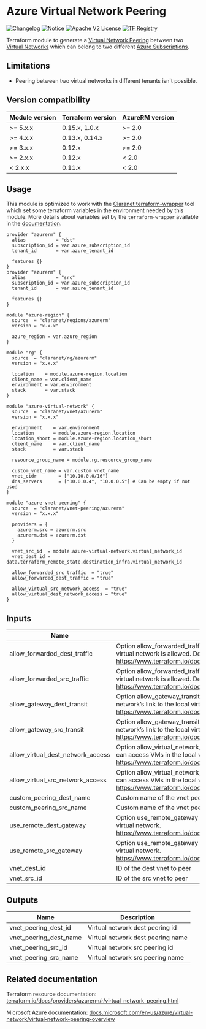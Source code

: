 # Azure Virtual Network Peering

[![Changelog](https://img.shields.io/badge/changelog-release-green.svg)](CHANGELOG.md) [![Notice](https://img.shields.io/badge/notice-copyright-yellow.svg)](NOTICE) [![Apache V2 License](https://img.shields.io/badge/license-Apache%20V2-orange.svg)](LICENSE) [![TF Registry](https://img.shields.io/badge/terraform-registry-blue.svg)](https://registry.terraform.io/modules/claranet/vnet-peering/azurerm/)

Terraform module to generate a [Virtual Network Peering](https://docs.microsoft.com/en-us/azure/virtual-network/virtual-network-peering-overview)
between two [Virtual Networks](https://docs.microsoft.com/en-us/azure/virtual-network/virtual-networks-overview)
which can belong to two different [Azure Subscriptions](https://docs.microsoft.com/fr-fr/azure/active-directory/fundamentals/active-directory-how-subscriptions-associated-directory).

## Limitations

* Peering between two virtual networks in different tenants isn't possible.

## Version compatibility

| Module version | Terraform version | AzureRM version |
| -------------- | ----------------- | --------------- |
| >= 5.x.x       | 0.15.x, 1.0.x     | >= 2.0          |
| >= 4.x.x       | 0.13.x, 0.14.x    | >= 2.0          |
| >= 3.x.x       | 0.12.x            | >= 2.0          |
| >= 2.x.x       | 0.12.x            | < 2.0           |
| <  2.x.x       | 0.11.x            | < 2.0           |

## Usage

This module is optimized to work with the [Claranet terraform-wrapper](https://github.com/claranet/terraform-wrapper) tool
which set some terraform variables in the environment needed by this module.
More details about variables set by the `terraform-wrapper` available in the [documentation](https://github.com/claranet/terraform-wrapper#environment).

```hcl
provider "azurerm" {
  alias           = "dst"
  subscription_id = var.azure_subscription_id
  tenant_id       = var.azure_tenant_id

  features {}
}
provider "azurerm" {
  alias           = "src"
  subscription_id = var.azure_subscription_id
  tenant_id       = var.azure_tenant_id

  features {}
}

module "azure-region" {
  source  = "claranet/regions/azurerm"
  version = "x.x.x"

  azure_region = var.azure_region
}

module "rg" {
  source  = "claranet/rg/azurerm"
  version = "x.x.x"

  location    = module.azure-region.location
  client_name = var.client_name
  environment = var.environment
  stack       = var.stack
}

module "azure-virtual-network" {
  source  = "claranet/vnet/azurerm"
  version = "x.x.x"

  environment    = var.environment
  location       = module.azure-region.location
  location_short = module.azure-region.location_short
  client_name    = var.client_name
  stack          = var.stack

  resource_group_name = module.rg.resource_group_name

  custom_vnet_name = var.custom_vnet_name
  vnet_cidr        = ["10.10.0.0/16"]
  dns_servers      = ["10.0.0.4", "10.0.0.5"] # Can be empty if not used
}

module "azure-vnet-peering" {
  source  = "claranet/vnet-peering/azurerm"
  version = "x.x.x"

  providers = {
    azurerm.src = azurerm.src
    azurerm.dst = azurerm.dst
  }

  vnet_src_id  = module.azure-virtual-network.virtual_network_id
  vnet_dest_id = data.terraform_remote_state.destination_infra.virtual_network_id

  allow_forwarded_src_traffic  = "true"
  allow_forwarded_dest_traffic = "true"

  allow_virtual_src_network_access  = "true"
  allow_virtual_dest_network_access = "true"
}
```

## Inputs

| Name                                  | Description                                                                                                                                                                                                                                                                                     | Type     | Default | Required |
| ------------------------------------- | ----------------------------------------------------------------------------------------------------------------------------------------------------------------------------------------------------------------------------------------------------------------------------------------------- | -------- | ------- | :------: |
| allow\_forwarded\_dest\_traffic       | Option allow\_forwarded\_traffic for the dest vnet to peer. Controls if forwarded traffic from VMs in the remote virtual network is allowed. Defaults to false. https://www.terraform.io/docs/providers/azurerm/r/virtual_network_peering.html#allow_forwarded_traffic                          | `bool`   | `false` |    no    |
| allow\_forwarded\_src\_traffic        | Option allow\_forwarded\_traffic for the src vnet to peer. Controls if forwarded traffic from VMs in the remote virtual network is allowed. Defaults to false. https://www.terraform.io/docs/providers/azurerm/r/virtual_network_peering.html#allow_forwarded_traffic                           | `bool`   | `false` |    no    |
| allow\_gateway\_dest\_transit         | Option allow\_gateway\_transit for the dest vnet to peer. Controls gatewayLinks can be used in the remote virtual network’s link to the local virtual network. https://www.terraform.io/docs/providers/azurerm/r/virtual_network_peering.html#allow_gateway_transit                             | `bool`   | `false` |    no    |
| allow\_gateway\_src\_transit          | Option allow\_gateway\_transit for the src vnet to peer. Controls gatewayLinks can be used in the remote virtual network’s link to the local virtual network. https://www.terraform.io/docs/providers/azurerm/r/virtual_network_peering.html#allow_gateway_transit                              | `bool`   | `false` |    no    |
| allow\_virtual\_dest\_network\_access | Option allow\_virtual\_network\_access for the dest vnet to peer. Controls if the VMs in the remote virtual network can access VMs in the local virtual network. Defaults to false. https://www.terraform.io/docs/providers/azurerm/r/virtual_network_peering.html#allow_virtual_network_access | `bool`   | `false` |    no    |
| allow\_virtual\_src\_network\_access  | Option allow\_virtual\_network\_access for the src vnet to peer. Controls if the VMs in the remote virtual network can access VMs in the local virtual network. Defaults to false. https://www.terraform.io/docs/providers/azurerm/r/virtual_network_peering.html#allow_virtual_network_access  | `bool`   | `false` |    no    |
| custom\_peering\_dest\_name           | Custom name of the vnet peerings to create                                                                                                                                                                                                                                                      | `string` | `""`    |    no    |
| custom\_peering\_src\_name            | Custom name of the vnet peerings to create                                                                                                                                                                                                                                                      | `string` | `""`    |    no    |
| use\_remote\_dest\_gateway            | Option use\_remote\_gateway for the dest vnet to peer. Controls if remote gateways can be used on the local virtual network. https://www.terraform.io/docs/providers/azurerm/r/virtual_network_peering.html#use_remote_gateways                                                                 | `bool`   | `false` |    no    |
| use\_remote\_src\_gateway             | Option use\_remote\_gateway for the src vnet to peer. Controls if remote gateways can be used on the local virtual network. https://www.terraform.io/docs/providers/azurerm/r/virtual_network_peering.html#use_remote_gateways                                                                  | `bool`   | `false` |    no    |
| vnet\_dest\_id                        | ID of the dest vnet to peer                                                                                                                                                                                                                                                                     | `string` | n/a     |   yes    |
| vnet\_src\_id                         | ID of the src vnet to peer                                                                                                                                                                                                                                                                      | `string` | n/a     |   yes    |

## Outputs

| Name                      | Description                       |
| ------------------------- | --------------------------------- |
| vnet\_peering\_dest\_id   | Virtual network dest peering id   |
| vnet\_peering\_dest\_name | Virtual network dest peering name |
| vnet\_peering\_src\_id    | Virtual network src peering id    |
| vnet\_peering\_src\_name  | Virtual network src peering name  |

## Related documentation

Terraform resource documentation: [terraform.io/docs/providers/azurerm/r/virtual_network_peering.html](https://www.terraform.io/docs/providers/azurerm/r/virtual_network_peering.html)

Microsoft Azure documentation: [docs.microsoft.com/en-us/azure/virtual-network/virtual-network-peering-overview](https://docs.microsoft.com/en-us/azure/virtual-network/virtual-network-peering-overview)
